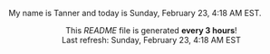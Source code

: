 My name is Tanner and today is Sunday, February 23, 4:18 AM EST.

<p align="center">This <i>README</i> file is generated <b>every 3 hours</b>!</br>Last refresh: Sunday, February 23, 4:18 AM EST<br /></p>
